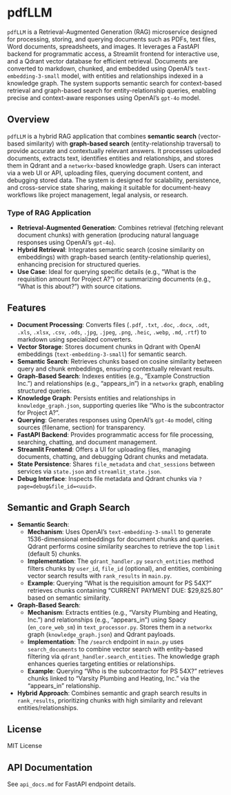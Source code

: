# pdfLLM

`pdfLLM` is a Retrieval-Augmented Generation (RAG) microservice designed for processing, storing, and querying documents such as PDFs, text files, Word documents, spreadsheets, and images. It leverages a FastAPI backend for programmatic access, a Streamlit frontend for interactive use, and a Qdrant vector database for efficient retrieval. Documents are converted to markdown, chunked, and embedded using OpenAI’s `text-embedding-3-small` model, with entities and relationships indexed in a knowledge graph. The system supports semantic search for context-based retrieval and graph-based search for entity-relationship queries, enabling precise and context-aware responses using OpenAI’s `gpt-4o` model.

## Overview

`pdfLLM` is a hybrid RAG application that combines **semantic search** (vector-based similarity) with **graph-based search** (entity-relationship traversal) to provide accurate and contextually relevant answers. It processes uploaded documents, extracts text, identifies entities and relationships, and stores them in Qdrant and a `networkx`-based knowledge graph. Users can interact via a web UI or API, uploading files, querying document content, and debugging stored data. The system is designed for scalability, persistence, and cross-service state sharing, making it suitable for document-heavy workflows like project management, legal analysis, or research.

### Type of RAG Application
- **Retrieval-Augmented Generation**: Combines retrieval (fetching relevant document chunks) with generation (producing natural language responses using OpenAI’s `gpt-4o`).
- **Hybrid Retrieval**: Integrates semantic search (cosine similarity on embeddings) with graph-based search (entity-relationship queries), enhancing precision for structured queries.
- **Use Case**: Ideal for querying specific details (e.g., “What is the requisition amount for Project A?”) or summarizing documents (e.g., “What is this about?”) with source citations.

## Features
- **Document Processing**: Converts files (`.pdf`, `.txt`, `.doc`, `.docx`, `.odt`, `.xls`, `.xlsx`, `.csv`, `.ods`, `.jpg`, `.jpeg`, `.png`, `.heic`, `.webp`, `.md`, `.rtf`) to markdown using specialized converters.
- **Vector Storage**: Stores document chunks in Qdrant with OpenAI embeddings (`text-embedding-3-small`) for semantic search.
- **Semantic Search**: Retrieves chunks based on cosine similarity between query and chunk embeddings, ensuring contextually relevant results.
- **Graph-Based Search**: Indexes entities (e.g., “Example Construction Inc.”) and relationships (e.g., “appears_in”) in a `networkx` graph, enabling structured queries.
- **Knowledge Graph**: Persists entities and relationships in `knowledge_graph.json`, supporting queries like “Who is the subcontractor for Project A?”.
- **Querying**: Generates responses using OpenAI’s `gpt-4o` model, citing sources (filename, section) for transparency.
- **FastAPI Backend**: Provides programmatic access for file processing, searching, chatting, and document management.
- **Streamlit Frontend**: Offers a UI for uploading files, managing documents, chatting, and debugging Qdrant chunks and metadata.
- **State Persistence**: Shares `file_metadata` and `chat_sessions` between services via `state.json` and `streamlit_state.json`.
- **Debug Interface**: Inspects file metadata and Qdrant chunks via `?page=debug&file_id=<uuid>`.

## Semantic and Graph Search
- **Semantic Search**:
  - **Mechanism**: Uses OpenAI’s `text-embedding-3-small` to generate 1536-dimensional embeddings for document chunks and queries. Qdrant performs cosine similarity searches to retrieve the top `limit` (default 5) chunks.
  - **Implementation**: The `qdrant_handler.py` `search_entities` method filters chunks by `user_id`, `file_id` (optional), and entities, combining vector search results with `rank_results` in `main.py`.
  - **Example**: Querying “What is the requisition amount for PS 54X?” retrieves chunks containing “CURRENT PAYMENT DUE: $29,825.80” based on semantic similarity.
- **Graph-Based Search**:
  - **Mechanism**: Extracts entities (e.g., “Varsity Plumbing and Heating, Inc.”) and relationships (e.g., “appears_in”) using Spacy (`en_core_web_sm`) in `text_processor.py`. Stores them in a `networkx` graph (`knowledge_graph.json`) and Qdrant payloads.
  - **Implementation**: The `/search` endpoint in `main.py` uses `search_documents` to combine vector search with entity-based filtering via `qdrant_handler.search_entities`. The knowledge graph enhances queries targeting entities or relationships.
  - **Example**: Querying “Who is the subcontractor for PS 54X?” retrieves chunks linked to “Varsity Plumbing and Heating, Inc.” via the “appears_in” relationship.
- **Hybrid Approach**: Combines semantic and graph search results in `rank_results`, prioritizing chunks with high similarity and relevant entities/relationships.

## License
MIT License

## API Documentation
See `api_docs.md` for FastAPI endpoint details.